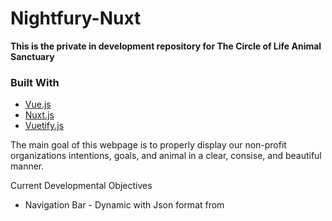 # Nightfury-Nuxt

**This is the private in development repository for The Circle of Life Animal Sanctuary**

### Built With
* [Vue.js](https://vuejs.org/)
* [Nuxt.js](https://nuxtjs.org/)
* [Vuetify.js](https://vuetifyjs.com/en/)

The main goal of this webpage is to properly display our non-profit organizations intentions, goals, and animal in a clear, consise, and beautiful manner.

Current Developmental Objectives

* Navigation Bar - Dynamic with Json format from <script> portion of .vue components
  * Dropdown menu needs to be properly displayed and accounted for within tabular i18n standards this doable with <menu>
  * Proper implementation with dynamic breakpoints and a hamburger mobile menu.
  * Sylization of navigation bar

* Footer - Footer needs to be updated and correlated within canva design (feel free to mess with it making it feel right)

* Loading animation for pre-render of images, we were thinking our logo with the outer paws *walking* around.

* Implement the predisnged webpages we have into layouts, and components as needed
  * For context, the footer is a component that can be re-added to the webpage over and over again very easily, we will want to build most of the site with components mostly for things we will be reusing during the lifecycle of the website. 
  * Layouts are the exact pages and how they are configured, home, blog, donate, are all layouts. NOTE: Views are the technical page but as it stands the layout is where we will *build* the structure of the page.













Our secondary goals are to ensure this webpage maintains a dynamic approach to content and loading of assets to ensure an enjoyable experience. 

We would like to focus user interaction to as many individuals as possible with some of the following features. 
* Full integration with ALL disabliity  accesbility features.
    * Text-to-Speach
    * Speach-to-Text
    * Closed Captions when needed
    * High Contrast color themes
    * Blind touch interaction
    

* Optional dyslexic friendly font
* Optional 


## Build Setup

```bash
# install dependencies
$ npm install

# serve with hot reload at localhost:3000
$ npm run dev

# build for production and launch server
$ npm run build
$ npm run start

# generate static project
$ npm run generate
```

For detailed explanation on how things work, check out [Nuxt.js docs](https://nuxtjs.org).
